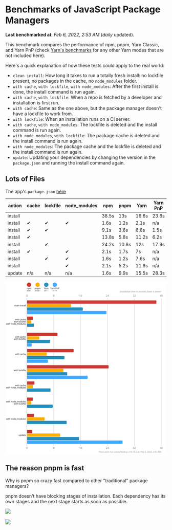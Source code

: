 # Benchmarks of JavaScript Package Managers

**Last benchmarked at**: _Feb 6, 2022, 2:53 AM_ (_daily_ updated).

This benchmark compares the performance of npm, pnpm, Yarn Classic, and Yarn PnP (check [Yarn's benchmarks](https://yarnpkg.com/benchmarks) for any other Yarn modes that are not included here).

Here's a quick explanation of how these tests could apply to the real world:

- `clean install`: How long it takes to run a totally fresh install: no lockfile present, no packages in the cache, no `node_modules` folder.
- `with cache`, `with lockfile`, `with node_modules`: After the first install is done, the install command is run again.
- `with cache`, `with lockfile`: When a repo is fetched by a developer and installation is first run.
- `with cache`: Same as the one above, but the package manager doesn't have a lockfile to work from.
- `with lockfile`: When an installation runs on a CI server.
- `with cache`, `with node_modules`: The lockfile is deleted and the install command is run again.
- `with node_modules`, `with lockfile`: The package cache is deleted and the install command is run again.
- `with node_modules`: The package cache and the lockfile is deleted and the install command is run again.
- `update`: Updating your dependencies by changing the version in the `package.json` and running the install command again.

## Lots of Files

The app's `package.json` [here](https://github.com/pnpm/pnpm.github.io/blob/main/benchmarks/fixtures/alotta-files/package.json)

| action  | cache | lockfile | node_modules| npm | pnpm | Yarn | Yarn PnP |
| ---     | ---   | ---      | ---         | --- | ---  | ---  | ---      |
| install |       |          |             | 38.5s | 13s | 16.6s | 23.6s |
| install | ✔     | ✔        | ✔           | 1.6s | 1.2s | 2.1s | n/a |
| install | ✔     | ✔        |             | 9.1s | 3.6s | 6.8s | 1.5s |
| install | ✔     |          |             | 13.8s | 5.8s | 11.2s | 6.2s |
| install |       | ✔        |             | 24.2s | 10.8s | 12s | 17.9s |
| install | ✔     |          | ✔           | 2.1s | 1.7s | 7s | n/a |
| install |       | ✔        | ✔           | 1.6s | 1.2s | 7.6s | n/a |
| install |       |          | ✔           | 2.1s | 5.2s | 11.8s | n/a |
| update  | n/a | n/a | n/a | 1.6s | 9.9s | 15.5s | 28.3s |

![Graph of the alotta-files results](../../static/img/benchmarks/alotta-files.svg)

## The reason pnpm is fast

Why is pnpm so crazy fast compared to other "traditional" package managers?

pnpm doesn't have blocking stages of installation. Each dependency has its own stages and the next stage starts as soon as possible.

![](/img/installation-stages-of-other-pms.png)

![](/img/installation-stages-of-pnpm.jpg)